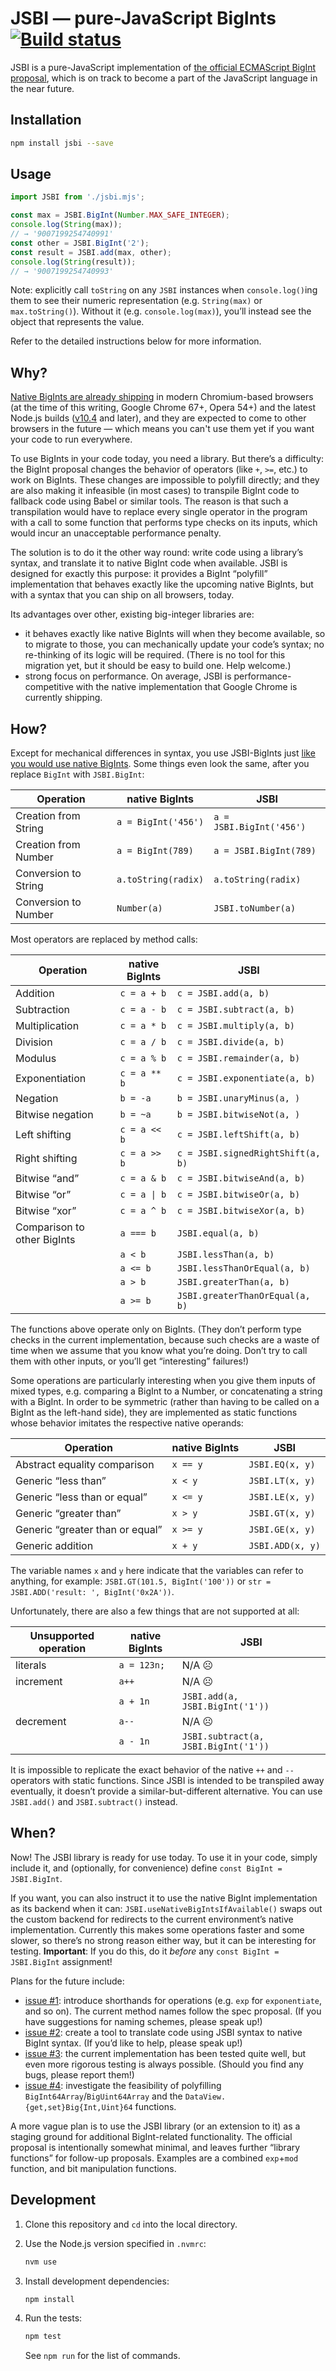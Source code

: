 # JSBI — pure-JavaScript BigInts [![Build status](https://travis-ci.com/GoogleChromeLabs/jsbi.svg?branch=master)](https://travis-ci.com/GoogleChromeLabs/jsbi)

JSBI is a pure-JavaScript implementation of [the official ECMAScript BigInt proposal](https://tc39.github.io/proposal-bigint/), which is on track to become a part of the JavaScript language in the near future.

## Installation

```sh
npm install jsbi --save
```

## Usage

```js
import JSBI from './jsbi.mjs';

const max = JSBI.BigInt(Number.MAX_SAFE_INTEGER);
console.log(String(max));
// → '9007199254740991'
const other = JSBI.BigInt('2');
const result = JSBI.add(max, other);
console.log(String(result));
// → '9007199254740993'
```

Note: explicitly call `toString` on any `JSBI` instances when `console.log()`ing them to see their numeric representation (e.g. `String(max)` or `max.toString()`). Without it (e.g. `console.log(max)`), you’ll instead see the object that represents the value.

Refer to the detailed instructions below for more information.

## Why?

[Native BigInts are already shipping](https://developers.google.com/web/updates/2018/05/bigint) in modern Chromium-based browsers (at the time of this writing, Google Chrome 67+, Opera 54+) and the latest Node.js builds ([v10.4](https://nodejs.org/en/download/releases/) and later), and they are expected to come to other browsers in the future — which means you can't use them yet if you want your code to run everywhere.

To use BigInts in your code today, you need a library. But there’s a difficulty: the BigInt proposal changes the behavior of operators (like `+`, `>=`, etc.) to work on BigInts. These changes are impossible to polyfill directly; and they are also making it infeasible (in most cases) to transpile BigInt code to fallback code using Babel or similar tools. The reason is that such a transpilation would have to replace every single operator in the program with a call to some function that performs type checks on its inputs, which would incur an unacceptable performance penalty.

The solution is to do it the other way round: write code using a library’s syntax, and translate it to native BigInt code when available. JSBI is designed for exactly this purpose: it provides a BigInt “polyfill” implementation that behaves exactly like the upcoming native BigInts, but with a syntax that you can ship on all browsers, today.

Its advantages over other, existing big-integer libraries are:

- it behaves exactly like native BigInts will when they become available, so to migrate to those, you can mechanically update your code’s syntax; no re-thinking of its logic will be required. (There is no tool for this migration yet, but it should be easy to build one. Help welcome.)
- strong focus on performance. On average, JSBI is performance-competitive with the native implementation that Google Chrome is currently shipping.

## How?

Except for mechanical differences in syntax, you use JSBI-BigInts just [like you would use native BigInts](https://developers.google.com/web/updates/2018/05/bigint). Some things even look the same, after you replace `BigInt` with `JSBI.BigInt`:

| Operation            | native BigInts      | JSBI                     |
| -------------------- | ------------------- | ------------------------ |
| Creation from String | `a = BigInt('456')` | `a = JSBI.BigInt('456')` |
| Creation from Number | `a = BigInt(789)`   | `a = JSBI.BigInt(789)`   |
| Conversion to String | `a.toString(radix)` | `a.toString(radix)`      |
| Conversion to Number | `Number(a)`         | `JSBI.toNumber(a)`       |

Most operators are replaced by method calls:

| Operation                   | native BigInts | JSBI                              |
| --------------------------- | -------------- | --------------------------------- |
| Addition                    | `c = a + b`    | `c = JSBI.add(a, b)`              |
| Subtraction                 | `c = a - b`    | `c = JSBI.subtract(a, b)`         |
| Multiplication              | `c = a * b`    | `c = JSBI.multiply(a, b)`         |
| Division                    | `c = a / b`    | `c = JSBI.divide(a, b)`           |
| Modulus                     | `c = a % b`    | `c = JSBI.remainder(a, b)`        |
| Exponentiation              | `c = a ** b`   | `c = JSBI.exponentiate(a, b)`     |
| Negation                    | `b = -a`       | `b = JSBI.unaryMinus(a, )`        |
| Bitwise negation            | `b = ~a`       | `b = JSBI.bitwiseNot(a, )`        |
| Left shifting               | `c = a << b`   | `c = JSBI.leftShift(a, b)`        |
| Right shifting              | `c = a >> b`   | `c = JSBI.signedRightShift(a, b)` |
| Bitwise “and”               | `c = a & b`    | `c = JSBI.bitwiseAnd(a, b)`       |
| Bitwise “or”                | `c = a \| b`   | `c = JSBI.bitwiseOr(a, b)`        |
| Bitwise “xor”               | `c = a ^ b`    | `c = JSBI.bitwiseXor(a, b)`       |
| Comparison to other BigInts | `a === b`      | `JSBI.equal(a, b)`                |
|                             | `a < b`        | `JSBI.lessThan(a, b)`             |
|                             | `a <= b`       | `JSBI.lessThanOrEqual(a, b)`      |
|                             | `a > b`        | `JSBI.greaterThan(a, b)`          |
|                             | `a >= b`       | `JSBI.greaterThanOrEqual(a, b)`   |

The functions above operate only on BigInts. (They don’t perform type checks in the current implementation, because such checks are a waste of time when we assume that you know what you’re doing. Don’t try to call them with other inputs, or you’ll get “interesting” failures!)

Some operations are particularly interesting when you give them inputs of mixed types, e.g. comparing a BigInt to a Number, or concatenating a string with a BigInt. In order to be symmetric (rather than having to be called on a BigInt as the left-hand side), they are implemented as static functions whose behavior imitates the respective native operands:

| Operation                       | native BigInts | JSBI             |
| ------------------------------- | -------------- | ---------------- |
| Abstract equality comparison    | `x == y`       | `JSBI.EQ(x, y)`  |
| Generic “less than”             | `x < y`        | `JSBI.LT(x, y)`  |
| Generic “less than or equal”    | `x <= y`       | `JSBI.LE(x, y)`  |
| Generic “greater than”          | `x > y`        | `JSBI.GT(x, y)`  |
| Generic “greater than or equal” | `x >= y`       | `JSBI.GE(x, y)`  |
| Generic addition                | `x + y`        | `JSBI.ADD(x, y)` |

The variable names `x` and `y` here indicate that the variables can refer to anything, for example: `JSBI.GT(101.5, BigInt('100'))` or `str = JSBI.ADD('result: ', BigInt('0x2A'))`.

Unfortunately, there are also a few things that are not supported at all:

| Unsupported operation | native BigInts | JSBI                                 |
| --------------------- | -------------- | ------------------------------------ |
| literals              | `a = 123n;`    | N/A ☹                                |
| increment             | `a++`          | N/A ☹                                |
|                       | `a + 1n`       | `JSBI.add(a, JSBI.BigInt('1'))`      |
| decrement             | `a--`          | N/A ☹                                |
|                       | `a - 1n`       | `JSBI.subtract(a, JSBI.BigInt('1'))` |

It is impossible to replicate the exact behavior of the native `++` and `--` operators with static functions. Since JSBI is intended to be transpiled away eventually, it doesn’t provide a similar-but-different alternative. You can use `JSBI.add()` and `JSBI.subtract()` instead.

## When?

Now! The JSBI library is ready for use today. To use it in your code, simply include it, and (optionally, for convenience) define `const BigInt = JSBI.BigInt`.

If you want, you can also instruct it to use the native BigInt implementation as its backend when it can: `JSBI.useNativeBigIntsIfAvailable()` swaps out the custom backend for redirects to the current environment’s native implementation. Currently this makes some operations faster and some slower, so there’s no strong reason either way, but it can be interesting for testing. **Important**: If you do this, do it _before_ any `const BigInt = JSBI.BigInt` assignment!

Plans for the future include:

- [issue #1](https://github.com/GoogleChromeLabs/jsbi/issues/1): introduce shorthands for operations (e.g. `exp` for `exponentiate`, and so on). The current method names follow the spec proposal. (If you have suggestions for naming schemes, please speak up!)
- [issue #2](https://github.com/GoogleChromeLabs/jsbi/issues/2): create a tool to translate code using JSBI syntax to native BigInt syntax. (If you’d like to help, please speak up!)
- [issue #3](https://github.com/GoogleChromeLabs/jsbi/issues/3): the current implementation has been tested quite well, but even more rigorous testing is always possible. (Should you find any bugs, please report them!)
- [issue #4](https://github.com/GoogleChromeLabs/jsbi/issues/4): investigate the feasibility of polyfilling `BigInt64Array`/`BigUint64Array` and the `DataView.{get,set}Big{Int,Uint}64` functions.

A more vague plan is to use the JSBI library (or an extension to it) as a staging ground for additional BigInt-related functionality. The official proposal is intentionally somewhat minimal, and leaves further “library functions” for follow-up proposals. Examples are a combined `exp`+`mod` function, and bit manipulation functions.

## Development

1. Clone this repository and `cd` into the local directory.

1. Use the Node.js version specified in `.nvmrc`:

     ```sh
     nvm use
     ```

1. Install development dependencies:

    ```sh
    npm install
    ```

1. Run the tests:

    ```sh
    npm test
    ```

    See `npm run` for the list of commands.

